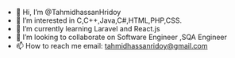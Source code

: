 - 👋 Hi, I’m @TahmidhassanHridoy
- 👀 I’m interested in C,C++,Java,C#,HTML,PHP,CSS.
- 🌱 I’m currently learning Laravel and React.js
- 💞️ I’m looking to collaborate on Software Engineer ,SQA Engineer
- 📫 How to reach me email: tahmidhassanridoy@gmail.com

<!---
TahmidhassanHridoy/TahmidhassanHridoy is a ✨ special ✨ repository because its `README.md` (this file) appears on your GitHub profile.
You can click the Preview link to take a look at your changes.
--->
